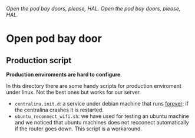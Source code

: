 *Open the pod bay doors, please, HAL. Open the pod bay doors, please, HAL.*
# Open pod bay door

## Production script

**Production enviroments are hard to configure**.

In this directory there are some handy scripts for production enviroment under linux. Not the best ones but works for our server.

- `centralina.init.d`: a service under debian machine that runs [forever](https://github.com/nodejitsu/forever): if the centralina crashes it is restarted.
- `ubuntu_reconnect_wifi.sh`: we have used for testing an ubuntu machine and we noticed that ubuntu machines does not recconect automatically if the router goes down. This script is a workaround.
